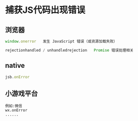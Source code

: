 # 捕获JS代码出现错误
## 浏览器
```js
window.onerror   发生 JavaScript 错误（或资源加载失败）

rejectionhandled / unhandledrejection	Promise 错误处理相关
```
## native
```js
jsb.onError
```
## 小游戏平台
```
例如:微信
wx.onError
......
```